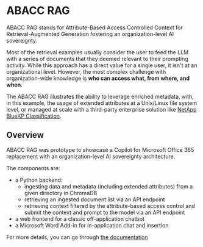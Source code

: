 # ABACC RAG

ABACC RAG stands for Attribute-Based Access Controlled Context for Retrieval-Augmented Generation fostering an organization-level AI sovereignty.

Most of the retrieval examples usually consider the user to feed the LLM with a series of documents that they deemed relevant to their prompting activity.
While this approach has a direct value for a single user, it isn't at an organizational level. However, the most complex challenge with organization-wide knowledge is **who can access what, from where, and when**. 

The ABACC RAG illustrates the ability to leverage enriched metadata, with, in this example, the usage of extended attributes at a Unix/Linux file system level, or managed at scale with a third-party enterprise solution like [NetApp BlueXP Classification](https://docs.netapp.com/us-en/bluexp-classification/concept-cloud-compliance.html). 

## Overview

ABACC RAG was prototype to showcase a Copilot for Microsoft Office 365 replacement with an organization-level AI sovereignty architecture. 

The components are:
- a Python backend:
    - ingesting data and metadata (including extended attributes) from a given directory in ChromaDB 
    - retrieving an ingested document list via an API endpoint
    - retrieving context filtered by the attribute-based access control and submit the context and prompt to the model via an API endpoint 
- a web frontend for a classic off-application chatbot 
- a Microsoft Word Add-in for in-application chat and insertion 

For more details, you can go through [the documentation](DOCS/README.md)


